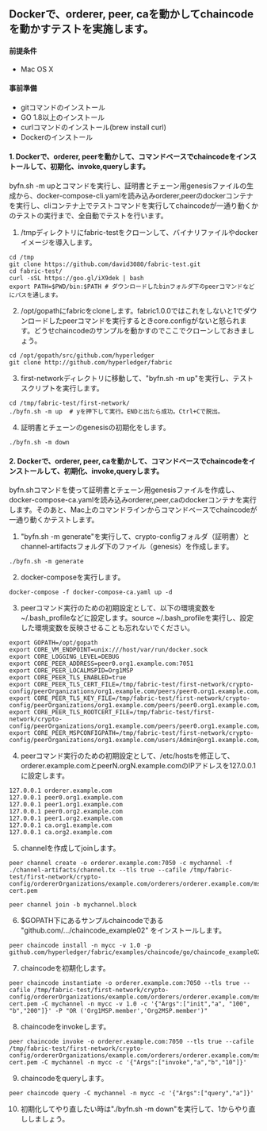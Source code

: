 ## Dockerで、orderer, peer, caを動かしてchaincodeを動かすテストを実施します。

#### 前提条件
- Mac OS X

#### 事前準備
- gitコマンドのインストール
- GO 1.8以上のインストール
- curlコマンドのインストール(brew install curl)
- Dockerのインストール

#### 1. Dockerで、orderer, peerを動かして、コマンドベースでchaincodeをインストールして、初期化、invoke,queryします。

byfn.sh -m upとコマンドを実行し、証明書とチェーン用genesisファイルの生成から、docker-compose-cli.yamlを読み込みorderer,peerのdockerコンテナを実行し、cliコンテナ上でテストコマンドを実行してchaincodeが一通り動くかのテストの実行まで、全自動でテストを行います。

1. /tmpディレクトリにfabric-testをクローンして、バイナリファイルやdockerイメージを導入します。

```
cd /tmp
git clone https://github.com/david3080/fabric-test.git
cd fabric-test/
curl -sSL https://goo.gl/iX9dek | bash
export PATH=$PWD/bin:$PATH # ダウンロードしたbinフォルダ下のpeerコマンドなどにパスを通します。
```

2. /opt/gopathにfabricをcloneします。fabric1.0.0ではこれをしないと1でダウンロードしたpeerコマンドを実行するときcore.configがないと怒られます。どうせchaincodeのサンプルを動かすのでここでクローンしておきましょう。

```
cd /opt/gopath/src/github.com/hyperledger
git clone http://github.com/hyperledger/fabric
```

3. first-networkディレクトリに移動して、"byfn.sh -m up"を実行し、テストスクリプトを実行します。

```
cd /tmp/fabric-test/first-network/
./byfn.sh -m up  # yを押下して実行。ENDと出たら成功。Ctrl+Cで脱出。
```

4. 証明書とチェーンのgenesisの初期化をします。

```
./byfn.sh -m down
```

#### 2. Dockerで、orderer, peer, caを動かして、コマンドベースでchaincodeをインストールして、初期化、invoke,queryします。

byfn.shコマンドを使って証明書とチェーン用genesisファイルを作成し、docker-compose-ca.yamlを読み込みorderer,peer,caのdockerコンテナを実行します。そのあと、Mac上のコマンドラインからコマンドベースでchaincodeが一通り動くかテストします。

1. "byfn.sh -m generate"を実行して、crypto-configフォルダ（証明書）とchannel-artifactsフォルダ下のファイル（genesis）を作成します。

```
./byfn.sh -m generate
```

2. docker-composeを実行します。

```
docker-compose -f docker-compose-ca.yaml up -d
```

3. peerコマンド実行のための初期設定として、以下の環境変数を~/.bash_profileなどに設定します。source ~/.bash_profileを実行し、設定した環境変数を反映させることも忘れないでください。

```
export GOPATH=/opt/gopath
export CORE_VM_ENDPOINT=unix:///host/var/run/docker.sock
export CORE_LOGGING_LEVEL=DEBUG
export CORE_PEER_ADDRESS=peer0.org1.example.com:7051
export CORE_PEER_LOCALMSPID=Org1MSP
export CORE_PEER_TLS_ENABLED=true
export CORE_PEER_TLS_CERT_FILE=/tmp/fabric-test/first-network/crypto-config/peerOrganizations/org1.example.com/peers/peer0.org1.example.com/tls/server.crt
export CORE_PEER_TLS_KEY_FILE=/tmp/fabric-test/first-network/crypto-config/peerOrganizations/org1.example.com/peers/peer0.org1.example.com/tls/server.key
export CORE_PEER_TLS_ROOTCERT_FILE=/tmp/fabric-test/first-network/crypto-config/peerOrganizations/org1.example.com/peers/peer0.org1.example.com/tls/ca.crt
export CORE_PEER_MSPCONFIGPATH=/tmp/fabric-test/first-network/crypto-config/peerOrganizations/org1.example.com/users/Admin@org1.example.com/msp
```

4. peerコマンド実行のための初期設定として、/etc/hostsを修正して、orderer.example.comとpeerN.orgN.example.comのIPアドレスを127.0.0.1に設定します。

```
127.0.0.1 orderer.example.com
127.0.0.1 peer0.org1.example.com
127.0.0.1 peer1.org1.example.com
127.0.0.1 peer0.org2.example.com
127.0.0.1 peer1.org2.example.com
127.0.0.1 ca.org1.example.com
127.0.0.1 ca.org2.example.com
```
 
5. channelを作成してjoinします。

```
peer channel create -o orderer.example.com:7050 -c mychannel -f ./channel-artifacts/channel.tx --tls true --cafile /tmp/fabric-test/first-network/crypto-config/ordererOrganizations/example.com/orderers/orderer.example.com/msp/tlscacerts/tlsca.example.com-cert.pem

peer channel join -b mychannel.block
```

6. $GOPATH下にあるサンプルchaincodeである "github.com/.../chaincode_example02" をインストールします。

```
peer chaincode install -n mycc -v 1.0 -p github.com/hyperledger/fabric/examples/chaincode/go/chaincode_example02
```

7. chaincodeを初期化します。

```
peer chaincode instantiate -o orderer.example.com:7050 --tls true --cafile /tmp/fabric-test/first-network/crypto-config/ordererOrganizations/example.com/orderers/orderer.example.com/msp/tlscacerts/tlsca.example.com-cert.pem -C mychannel -n mycc -v 1.0 -c '{"Args":["init","a", "100", "b","200"]}' -P "OR ('Org1MSP.member','Org2MSP.member')"
```

8. chaincodeをinvokeします。

```
peer chaincode invoke -o orderer.example.com:7050 --tls true --cafile /tmp/fabric-test/first-network/crypto-config/ordererOrganizations/example.com/orderers/orderer.example.com/msp/tlscacerts/tlsca.example.com-cert.pem -C mychannel -n mycc -c '{"Args":["invoke","a","b","10"]}'
```

9. chaincodeをqueryします。

```
peer chaincode query -C mychannel -n mycc -c '{"Args":["query","a"]}'
```
 
10. 初期化してやり直したい時は"./byfn.sh -m down"を実行して、1からやり直ししましょう。
